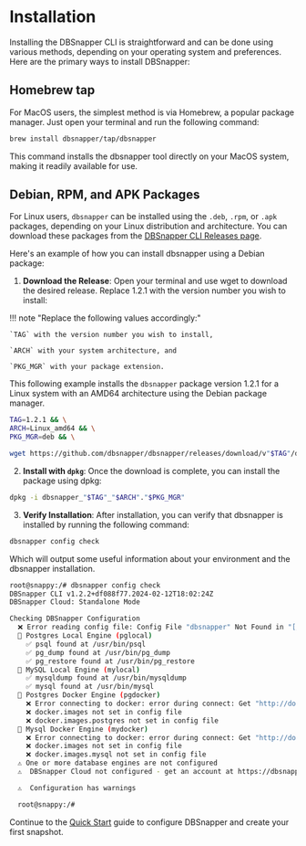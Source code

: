 # Installation

Installing the DBSnapper CLI is straightforward and can be done using various methods, depending on your operating system and preferences. Here are the primary ways to install DBSnapper:

## Homebrew tap

For MacOS users, the simplest method is via Homebrew, a popular package manager. Just open your terminal and run the following command:

```sh
brew install dbsnapper/tap/dbsnapper
```

This command installs the dbsnapper tool directly on your MacOS system, making it readily available for use.

## Debian, RPM, and APK Packages

For Linux users, `dbsnapper` can be installed using the `.deb`, `.rpm`, or `.apk` packages, depending on your Linux distribution and architecture. You can download these packages from the [DBSnapper CLI Releases page](https://github.com/dbsnapper/dbsnapper/releases).

Here's an example of how you can install dbsnapper using a Debian package:

1. **Download the Release**: Open your terminal and use wget to download the desired release. Replace 1.2.1 with the version number you wish to install:

<!-- prettier-ignore-start -->
!!! note "Replace the following values accordingly:"

    `TAG` with the version number you wish to install,

    `ARCH` with your system architecture, and

    `PKG_MGR` with your package extension.
<!-- prettier-ignore-end -->

This following example installs the `dbsnapper` package version 1.2.1 for a Linux system with an AMD64 architecture using the Debian package manager.

```sh
TAG=1.2.1 && \
ARCH=Linux_amd64 && \
PKG_MGR=deb && \

wget https://github.com/dbsnapper/dbsnapper/releases/download/v"$TAG"/dbsnapper_"$TAG"_"$ARCH"."$PKG_MGR"
```

2. **Install with `dpkg`**: Once the download is complete, you can install the package using dpkg:

```sh
dpkg -i dbsnapper_"$TAG"_"$ARCH"."$PKG_MGR"
```

3. **Verify Installation**: After installation, you can verify that dbsnapper is installed by running the following command:

```sh
dbsnapper config check
```

Which will output some useful information about your environment and the dbsnapper installation.

```sh
root@snappy:/# dbsnapper config check
DBSnapper CLI v1.2.2+df088f77.2024-02-12T18:02:24Z
DBSnapper Cloud: Standalone Mode

Checking DBSnapper Configuration
  ❌ Error reading config file: Config File "dbsnapper" Not Found in "[/root/.config/dbsnapper /root]"
  🔵 Postgres Local Engine (pglocal)
    ✅ psql found at /usr/bin/psql
    ✅ pg_dump found at /usr/bin/pg_dump
    ✅ pg_restore found at /usr/bin/pg_restore
  🔵 MySQL Local Engine (mylocal)
    ✅ mysqldump found at /usr/bin/mysqldump
    ✅ mysql found at /usr/bin/mysql
  🔵 Postgres Docker Engine (pgdocker)
    ❌ Error connecting to docker: error during connect: Get "http://docker:2375/_ping": dial tcp: lookup docker on 127.0.0.11:53: no such host
    ❌ docker.images not set in config file
    ❌ docker.images.postgres not set in config file
  🔵 Mysql Docker Engine (mydocker)
    ❌ Error connecting to docker: error during connect: Get "http://docker:2375/_ping": dial tcp: lookup docker on 127.0.0.11:53: no such host
    ❌ docker.images not set in config file
    ❌ docker.images.mysql not set in config file
  ⚠️ One or more database engines are not configured
  ⚠️  DBSnapper Cloud not configured - get an account at https://dbsnapper.com

  ⚠️  Configuration has warnings

  root@snappy:/#
```

Continue to the [Quick Start](quick-start.md) guide to configure DBSnapper and create your first snapshot.
